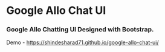 # Google Allo Chat UI

### Google Allo Chatting UI Designed with Bootstrap.

Demo - https://shindesharad71.github.io/google-allo-chat-ui/
